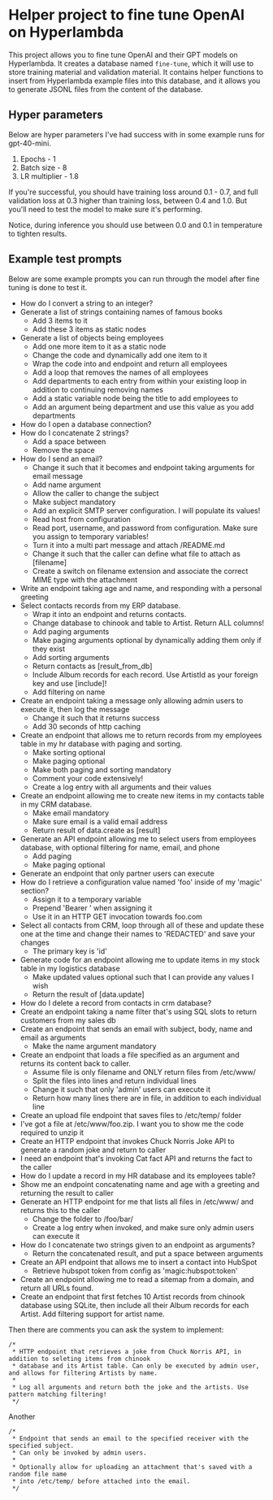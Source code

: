 # Helper project to fine tune OpenAI on Hyperlambda

This project allows you to fine tune OpenAI and their GPT models on Hyperlambda. It creates a database named `fine-tune`, which it will use to store training material and validation material. It contains helper functions to insert from Hyperlambda example files into this database, and it allows you to generate JSONL files from the content of the database.

## Hyper parameters

Below are hyper parameters I've had success with in some example runs for gpt-40-mini.

1. Epochs - 1
2. Batch size - 8
3. LR multiplier - 1.8

If you're successful, you should have training loss around 0.1 - 0.7, and full validation loss at 0.3 higher than training loss, between 0.4 and 1.0. But you'll need to test the model to make sure it's performing.

Notice, during inference you should use between 0.0 and 0.1 in temperature to tighten results.

## Example test prompts

Below are some example prompts you can run through the model after fine tuning is done to test it.

* How do I convert a string to an integer?
* Generate a list of strings containing names of famous books
  - Add 3 items to it
  - Add these 3 items as static nodes
* Generate a list of objects being employees
  - Add one more item to it as a static node
  - Change the code and dynamically add one item to it
  - Wrap the code into and endpoint and return all employees
  - Add a loop that removes the names of all employees
  - Add departments to each entry from within your existing loop in addition to continuing removing names
  - Add a static variable node being the title to add employees to
  - Add an argument being department and use this value as you add departments
* How do I open a database connection?
* How do I concatenate 2 strings?
  - Add a space between
  - Remove the space
* How do I send an email?
  - Change it such that it becomes and endpoint taking arguments for email message
  - Add name argument
  - Allow the caller to change the subject
  - Make subject mandatory
  - Add an explicit SMTP server configuration. I will populate its values!
  - Read host from configuration
  - Read port, username, and password from configuration. Make sure you assign to temporary variables!
  - Turn it into a multi part message and attach /README.md
  - Change it such that the caller can define what file to attach as [filename]
  - Create a switch on filename extension and associate the correct MIME type with the attachment
* Write an endpoint taking age and name, and responding with a personal greeting
* Select contacts records from my ERP database.
  - Wrap it into an endpoint and returns contacts.
  - Change database to chinook and table to Artist. Return ALL columns!
  - Add paging arguments
  - Make paging arguments optional by dynamically adding them only if they exist
  - Add sorting arguments
  - Return contacts as [result_from_db]
  - Include Album records for each record. Use ArtistId as your foreign key and use [include]!
  - Add filtering on name
* Create an endpoint taking a message only allowing admin users to execute it, then log the message
  - Change it such that it returns success
  - Add 30 seconds of http caching
* Create an endpoint that allows me to return records from my employees table in my hr database with paging and sorting.
  - Make sorting optional
  - Make paging optional
  - Make both paging and sorting mandatory
  - Comment your code extensively!
  - Create a log entry with all arguments and their values
* Create an endpoint allowing me to create new items in my contacts table in my CRM database.
  - Make email mandatory
  - Make sure email is a valid email address
  - Return result of data.create as [result]
* Generate an API endpoint allowing me to select users from employees database, with optional filtering for name, email, and phone
  - Add paging
  - Make paging optional
* Generate an endpoint that only partner users can execute
* How do I retrieve a configuration value named 'foo' inside of my 'magic' section?
  - Assign it to a temporary variable
  - Prepend 'Bearer ' when assigning it
  - Use it in an HTTP GET invocation towards foo.com
* Select all contacts from CRM, loop through all of these and update these one at the time and change their names to 'REDACTED' and save your changes
  - The primary key is 'id'
* Generate code for an endpoint allowing me to update items in my stock table in my logistics database
  - Make updated values optional such that I can provide any values I wish
  - Return the result of [data.update]
* How do I delete a record from contacts in crm database?
* Create an endpoint taking a name filter that's using SQL slots to return customers from my sales db
* Create an endpoint that sends an email with subject, body, name and email as arguments
  - Make the name argument mandatory
* Create an endpoint that loads a file specified as an argument and returns its content back to caller.
  - Assume file is only filename and ONLY return files from /etc/www/
  - Split the files into lines and return individual lines
  - Change it such that only 'admin' users can execute it
  - Return how many lines there are in file, in addition to each individual line
* Create an upload file endpoint that saves files to /etc/temp/ folder
* I've got a file at /etc/www/foo.zip. I want you to show me the code required to unzip it
* Create an HTTP endpoint that invokes Chuck Norris Joke API to generate a random joke and return to caller
* I need an endpoint that's invoking Cat fact API and returns the fact to the caller
* How do I update a record in my HR database and its employees table?
* Show me an endpoint concatenating name and age with a greeting and returning the result to caller
* Generate an HTTP endpoint for me that lists all files in /etc/www/ and returns this to the caller
  - Change the folder to /foo/bar/
  - Create a log entry when invoked, and make sure only admin users can execute it
* How do I concatenate two strings given to an endpoint as arguments?
  - Return the concatenated result, and put a space between arguments
* Create an API endpoint that allows me to insert a contact into HubSpot
  - Retrieve hubspot token from config as 'magic:hubspot:token'
* Create an endpoint allowing me to read a sitemap from a domain, and return all URLs found.
* Create an endpoint that first fetches 10 Artist records from chinook database using SQLite, then include all their Album records for each Artist. Add filtering support for artist name.

Then there are comments you can ask the system to implement:

```plaintext
/*
 * HTTP endpoint that retrieves a joke from Chuck Norris API, in addition to seleting items from chinook
 * database and its Artist table. Can only be executed by admin user, and allows for filtering Artists by name.
 *
 * Log all arguments and return both the joke and the artists. Use pattern matching filtering!
 */
```

Another

```plaintext
/*
 * Endpoint that sends an email to the specified receiver with the specified subject.
 * Can only be invoked by admin users.
 *
 * Optionally allow for uploading an attachment that's saved with a random file name
 * into /etc/temp/ before attached into the email.
 */
 ```

